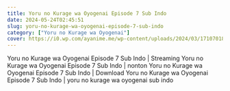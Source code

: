 ```yaml
---
title: Yoru no Kurage wa Oyogenai Episode 7 Sub Indo
date: 2024-05-24T02:45:51
slug: yoru-no-kurage-wa-oyogenai-episode-7-sub-indo
category: ["Yoru no Kurage wa Oyogenai"]
cover: https://i0.wp.com/ayanime.me/wp-content/uploads/2024/03/1710701829-6268-141827.jpg
---
```


<p>Yoru no Kurage wa Oyogenai Episode 7 Sub Indo | Streaming Yoru no Kurage wa Oyogenai Episode 7 Sub Indo | nonton Yoru no Kurage wa Oyogenai Episode 7 Sub Indo | Download Yoru no Kurage wa Oyogenai Episode 7 Sub Indo | yoru no kurage wa oyogenai sub indo</p>

